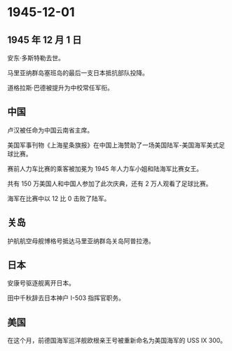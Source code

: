 # 1945-12-01

## 1945 年 12 月 1 日

安东·多斯特勒去世。

马里亚纳群岛塞班岛的最后一支日本抵抗部队投降。

道格拉斯·巴德被提升为中校常任军衔。

## 中国

卢汉被任命为中国云南省主席。

美国军事刊物《上海星条旗报》在中国上海赞助了一场美国陆军-美国海军美式足球比赛。

赛前人力车比赛的乘客被加冕为 1945 年人力车小姐和陆海军比赛女王。

共有 150 万美国人和中国人参加了此次庆典，还有 2 万人观看了足球比赛。

海军在比赛中以 12 比 0 击败了陆军。

## 关岛

护航航空母舰博格号抵达马里亚纳群岛关岛阿普拉港。

## 日本

安康号驱逐舰离开日本。

田中千秋辞去日本神户 I-503 指挥官职务。

## 美国

在这个月，前德国海军巡洋舰欧根亲王号被重新命名为美国海军的 USS IX
300。

